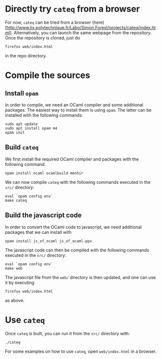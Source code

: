 
# Directly try `cateq` from a browser

For now, `cateq` can be tried from a browser
(here)[http://www.lix.polytechnique.fr/Labo/Simon.Forest/projects/cateq/index.html].
Alternatively, you can launch the same webpage from the repository. Once the
repository is cloned, just do

``` shell
firefox web/index.html
```

in the repo directory.


# Compile the sources

## Install `opam`

In order to compile, we need an OCaml compiler and some additional packages. The
easiest way to install them is using `opam`. The latter can be installed with
the following commands:

``` shell
sudo apt update
sudo apt install opam m4
opam init
```

## Build `cateq`

We first install the required OCaml compiler and packages with the following command:

``` shell
opam install ocaml ocamlbuild menhir
```

We can now compile `cateq` with the following commands executed in the `src/`
directory:

``` shell
eval `opam config env`
make cateq
```


## Build the javascript code

In order to convert the OCaml code to javascript, we need additional packages
that we can install with

``` shell
opam install js_of_ocaml js_of_ocaml-ppx
```

The javascript code can then be compiled with the following commands executed in
the `src/` directory:

``` shell
eval `opam config env`
make web
```

The javascript file from the `web/` directory is then updated, and one can use
it by executing

``` shell
firefox web/index.html
```

as above.

# Use `cateq`

Once `cateq` is built, you can run it from the `src/` directory with:

``` shell
./cateq
```

For some examples on how to use `cateq`, open `web/index.html` in a browser.
